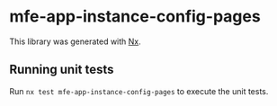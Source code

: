# mfe-app-instance-config-pages

This library was generated with [Nx](https://nx.dev).

## Running unit tests

Run `nx test mfe-app-instance-config-pages` to execute the unit tests.
